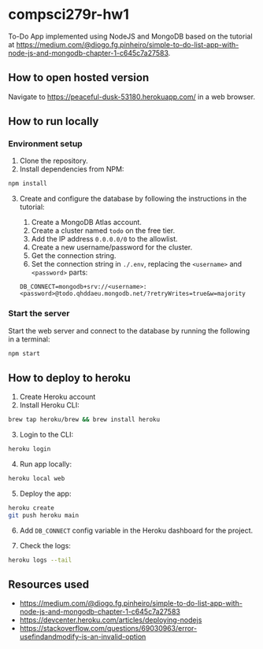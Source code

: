 # compsci279r-hw1

To-Do App implemented using NodeJS and MongoDB based on the tutorial at https://medium.com/@diogo.fg.pinheiro/simple-to-do-list-app-with-node-js-and-mongodb-chapter-1-c645c7a27583.


## How to open hosted version

Navigate to https://peaceful-dusk-53180.herokuapp.com/ in a web browser.

## How to run locally

### Environment setup
1. Clone the repository.
2. Install dependencies from NPM:

```sh
npm install
```

3. Create and configure the database by following the instructions in the tutorial:

    1. Create a MongoDB Atlas account.
    2. Create a cluster named `todo` on the free tier.
    3. Add the IP address `0.0.0.0/0` to the allowlist.
    4. Create a new username/password for the cluster.
    5. Get the connection string.
    6. Set the connection string in `./.env`, replacing the `<username>` and `<password>` parts:

    ```
    DB_CONNECT=mongodb+srv://<username>:<password>@todo.qhddaeu.mongodb.net/?retryWrites=true&w=majority
    ```

### Start the server

Start the web server and connect to the database by running the following in a terminal:

```sh
npm start
```

## How to deploy to heroku

1. Create Heroku account
2. Install Heroku CLI:

```sh
brew tap heroku/brew && brew install heroku
```

3. Login to the CLI:

```sh
heroku login
```

4. Run app locally:

```sh
heroku local web
```

5. Deploy the app:

```sh
heroku create
git push heroku main
```

6. Add `DB_CONNECT` config variable in the Heroku dashboard for the project.

7. Check the logs:

```sh
heroku logs --tail
```

## Resources used

- https://medium.com/@diogo.fg.pinheiro/simple-to-do-list-app-with-node-js-and-mongodb-chapter-1-c645c7a27583
- https://devcenter.heroku.com/articles/deploying-nodejs
- https://stackoverflow.com/questions/69030963/error-usefindandmodify-is-an-invalid-option
